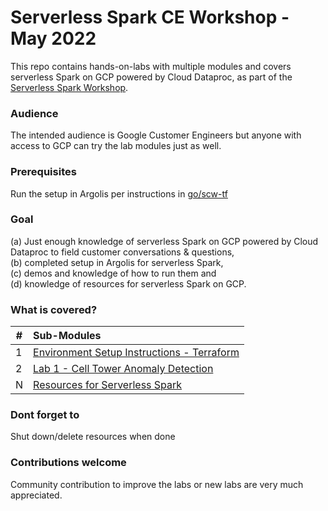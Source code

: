 # Serverless Spark CE Workshop - May 2022

This repo contains hands-on-labs with multiple modules and covers serverless Spark on GCP powered by Cloud Dataproc, as part of the [Serverless Spark Workshop](go/spark-ce-workshop).

### Audience
The intended audience is Google Customer Engineers but anyone with access to GCP can try the lab modules just as well.

### Prerequisites
Run the setup in Argolis per instructions in [go/scw-tf](go/scw-tf)

### Goal
(a) Just enough knowledge of serverless Spark on GCP powered by Cloud Dataproc to field customer conversations & questions, <br>(b) completed setup in Argolis for serverless Spark,<br> (c) demos and knowledge of how to run them and <br>(d) knowledge of resources for serverless Spark on GCP.

### What is covered?
| # | Sub-Modules | 
| -- | :--- |
| 1 | [Environment Setup Instructions - Terraform](go/scw-tf) | 
| 2 | [Lab 1 - Cell Tower Anomaly Detection](lab-1-README.md) |
| N | [Resources for Serverless Spark](https://spark.apache.org/docs/latest/) |

### Dont forget to 
Shut down/delete resources when done

### Contributions welcome

Community contribution to improve the labs or new labs are very much appreciated.
